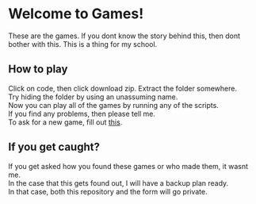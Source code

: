 # Welcome to Games!
These are the games. If you dont know the story behind this, then dont bother with this. This is a thing for my school.

## How to play
Click on code, then click download zip. Extract the folder somewhere.  
Try hiding the folder by using an unassuming name.  
Now you can play all of the games by running any of the scripts.  
If you find any problems, then please tell me.    
To ask for a new game, fill out [this](https://forms.gle/9MbKGM7LdwFmxyEd6).

## If you get caught?
If you get asked how you found these games or who made them, it wasnt me.  
In the case that this gets found out, I will have a backup plan ready.  
In that case, both this repository and the form will go private.